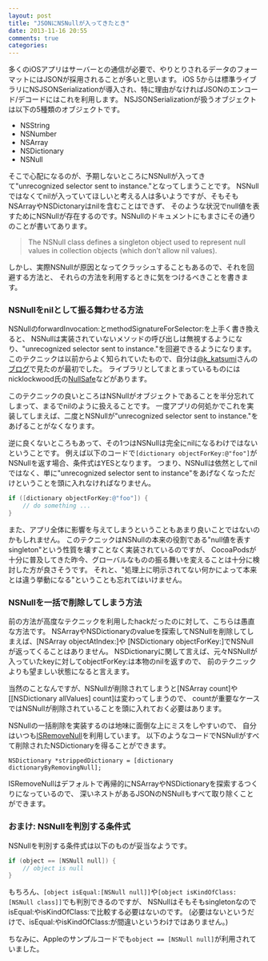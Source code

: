 ```yaml
---
layout: post
title: "JSONにNSNullが入ってきたとき"
date: 2013-11-16 20:55
comments: true
categories: 
---
```


多くのiOSアプリはサーバーとの通信が必要で、やりとりされるデータのフォーマットにはJSONが採用されることが多いと思います。
iOS 5からは標準ライブラリにNSJSONSerializationが導入され、特に理由がなければJSONのエンコード/デコードにはこれを利用します。
NSJSONSerializationが扱うオブジェクトは以下の5種類のオブジェクトです。

- NSString
- NSNumber
- NSArray
- NSDictionary
- NSNull

そこで心配になるのが、予期しないところにNSNullが入ってきて"unrecognized selector sent to instance."となってしまうことです。
NSNullではなくてnilが入っていてほしいと考える人は多いようですが、そもそもNSArrayやNSDictonaryはnilを含むことはできず、
そのような状況でnull値を表すためにNSNullが存在するのです。NSNullのドキュメントにもまさにその通りのことが書いてあります。

> The NSNull class defines a singleton object used to represent null values in collection objects (which don’t allow nil values). 

しかし、実際NSNullが原因となってクラッシュすることもあるので、それを回避する方法と、
それらの方法を利用するときに気をつけるべきことを書きます。

### NSNullをnilとして振る舞わせる方法

NSNullのforwardInvocation:とmethodSignatureForSelector:を上手く書き換えると、
NSNullは実装されていないメソッドの呼び出しは無視するようになり、"unrecognized selector sent to instance."を回避できるようになります。
このテクニックは以前からよく知られていたもので、自分は[@k_katsumi](https://twitter.com/k_katsumi)さんの
[ブログ](http://d.hatena.ne.jp/KishikawaKatsumi/20110505/1304598102)で見たのが最初でした。
ライブラリとしてまとまっているものにはnicklockwood氏の[NullSafe](https://github.com/nicklockwood/nullsafe)などがあります。

このテクニックの良いところはNSNullがオブジェクトであることを半分忘れてしまって、まるでnilのように扱えることです。
一度アプリの何処かでこれを実装してしまえば、二度とNSNullが"unrecognized selector sent to instance."をあげることがなくなります。

逆に良くないところもあって、その1つはNSNullは完全にnilになるわけではないということです。
例えば以下のコードで`[dictionary objectForKey:@"foo"]`がNSNullを返す場合、条件式はYESとなります。
つまり、NSNullは依然としてnilではなく、単に"unrecognized selector sent to instance"をあげなくなっただけということを頭に入れなければなりません。

```objectivec
if ([dictionary objectForKey:@"foo"]) {
    // do something ...
}
```

また、アプリ全体に影響を与えてしまうということもあまり良いことではないのかもしれません。
このテクニックはNSNullの本来の役割である"null値を表すsingleton"という性質を壊すことなく実装されているのですが、
CocoaPodsが十分に普及してきた昨今、グローバルなものの振る舞いを変えることは十分に検討した方が良さそうです。
それと、"処理上に明示されてない何かによって本来とは違う挙動になる"ということも忘れてはいけません。


### NSNullを一括で削除してしまう方法

前の方法が高度なテクニックを利用したhackだったのに対して、こちらは愚直な方法です。
NSArrayやNSDictionaryのvalueを探索してNSNullを削除してしまえば、[NSArray objectAtIndex:]や
[NSDictionary objectForKey:]でNSNullが返ってくることはありません。
NSDictionaryに関して言えば、元々NSNullが入っていたkeyに対してobjectForKey:は本物のnilを返すので、
前のテクニックよりも望ましい状態になると言えます。

当然のことなんですが、NSNullが削除されてしまうと[NSArray count]や[[NSDictionary allValues] count]は変わってしまうので、
countが重要なケースではNSNullが削除されていることを頭に入れておく必要はあります。

NSNullの一括削除を実装するのは地味に面倒な上にミスをしやすいので、
自分はいつも[ISRemoveNull](https://github.com/ishkawa/ISRemoveNull)を利用しています。
以下のようなコードでNSNullがすべて削除されたNSDictionaryを得ることができます。

```
NSDictionary *strippedDictionary = [dictionary dictionaryByRemovingNull];
```

ISRemoveNullはデフォルトで再帰的にNSArrayやNSDictionaryを探索するつくりになっているので、
深いネストがあるJSONのNSNullもすべて取り除くことができます。


### おまけ: NSNullを判別する条件式

NSNullを判別する条件式は以下のものが妥当なようです。

```objectivec
if (object == [NSNull null]) {
    // object is null
}
```

もちろん、`[object isEqual:[NSNull null]]`や`[object isKindOfClass:[NSNull class]]`でも判別できるのですが、
NSNullはそもそもsingletonなのでisEqual:やisKindOfClass:で比較する必要はないのです。
(必要はないというだけで、isEqual:やisKindOfClass:が間違いというわけではありません。)

ちなみに、Appleのサンプルコードでも`object == [NSNull null]`が利用されていました。

